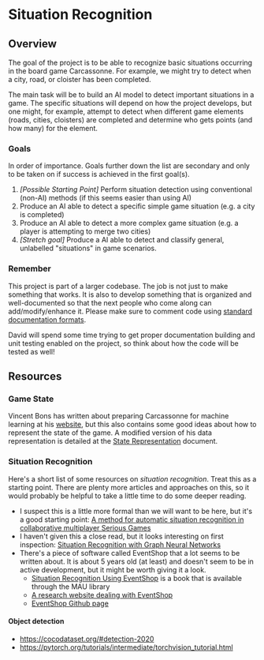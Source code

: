 # Situation Recognition

## Overview

The goal of the project is to be able to recognize basic situations occurring in the board game Carcassonne. For example, we might try to detect when a city, road, or cloister has been completed.

The main task will be to build an AI model to detect important situations in a game. The specific situations will depend on how the project develops, but one might, for example, attempt to detect when different game elements (roads, cities, cloisters) are completed and determine who gets points (and how many) for the element.

### Goals

In order of importance. Goals further down the list are secondary and only to be taken on if success is achieved in the first goal(s).

1. *[Possible Starting Point]* Perform situation detection using conventional (non-AI) methods (if this seems easier than using AI)
1. Produce an AI able to detect a specific simple game situation (e.g. a city is completed)
1. Produce an AI able to detect a more complex game situation (e.g. a player is attempting to merge two cities)
1. *[Stretch goal]* Produce a AI able to detect and classify general, unlabelled "situations" in game scenarios.

### Remember

This project is part of a larger codebase. The job is not just to make something that works. It is also to develop something that is organized and well-documented so that the next people who come along can add/modify/enhance it. Please make sure to comment code using [standard documentation formats](https://docs.microsoft.com/en-us/dotnet/csharp/language-reference/xmldoc/recommended-tags).

David will spend some time trying to get proper documentation building and unit testing enabled on the project, so think about how the code will be tested as well!

## Resources

### Game State

Vincent Bons has written about preparing Carcassonne for machine learning at his [website](https://wingedsheep.com/programming-carcassonne/), but this also contains some good ideas about how to represent the state of the game.
A modified version of his data representation is detailed at the [State Representation](states.md) document.

### Situation Recognition

Here's a short list of some resources on *situation recognition*. Treat this as a starting point. There are plenty more articles and approaches on this, so it would probably be helpful to take a little time to do some deeper reading.

* I suspect this is a little more formal than we will want to be here, but it's a good starting point: [A method for automatic situation recognition in collaborative multiplayer Serious Games](https://www.researchgate.net/publication/282560289_A_method_for_automatic_situation_recognition_in_collaborative_multiplayer_Serious_Games)
* I haven't given this a close read, but it looks interesting on first inspection: [Situation Recognition with Graph Neural Networks
](https://www.researchgate.net/publication/319135212_Situation_Recognition_with_Graph_Neural_Networks)
* There's a piece of software called EventShop that a lot seems to be written about. It is about 5 years old (at least) and doesn't seem to be in active development, but it might be worth giving it a look.
  * [Situation Recognition Using EventShop](https://www.springer.com/gp/book/9783319305356) is a book that is available through the MAU library
  * [A research website dealing with EventShop](http://slnlab.ics.uci.edu/research.html)
  * [EventShop Github page](https://github.com/Eventshop)

#### Object detection
* https://cocodataset.org/#detection-2020
* https://pytorch.org/tutorials/intermediate/torchvision_tutorial.html
